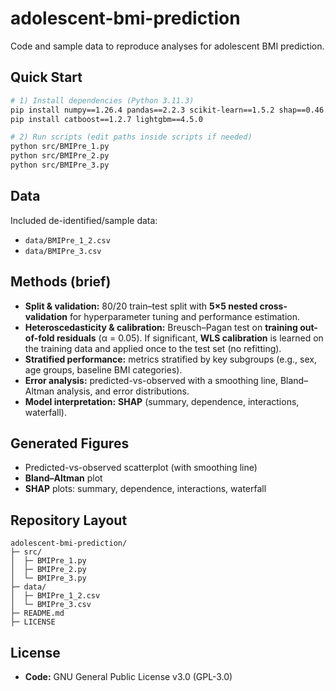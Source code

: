 # adolescent-bmi-prediction

Code and sample data to reproduce analyses for adolescent BMI prediction.

## Quick Start

```bash
# 1) Install dependencies (Python 3.11.3)
pip install numpy==1.26.4 pandas==2.2.3 scikit-learn==1.5.2 shap==0.46.0
pip install catboost==1.2.7 lightgbm==4.5.0

# 2) Run scripts (edit paths inside scripts if needed)
python src/BMIPre_1.py
python src/BMIPre_2.py
python src/BMIPre_3.py
```

## Data

Included de-identified/sample data:
- `data/BMIPre_1_2.csv`
- `data/BMIPre_3.csv`

## Methods (brief)

- **Split & validation:** 80/20 train–test split with **5×5 nested cross-validation** for hyperparameter tuning and performance estimation.  
- **Heteroscedasticity & calibration:** Breusch–Pagan test on **training out-of-fold residuals** (α = 0.05). If significant, **WLS calibration** is learned on the training data and applied once to the test set (no refitting).  
- **Stratified performance:** metrics stratified by key subgroups (e.g., sex, age groups, baseline BMI categories).  
- **Error analysis:** predicted-vs-observed with a smoothing line, Bland–Altman analysis, and error distributions.  
- **Model interpretation:** **SHAP** (summary, dependence, interactions, waterfall).

## Generated Figures

- Predicted-vs-observed scatterplot (with smoothing line)  
- **Bland–Altman** plot  
- **SHAP** plots: summary, dependence, interactions, waterfall

## Repository Layout

```
adolescent-bmi-prediction/
├─ src/
│  ├─ BMIPre_1.py
│  ├─ BMIPre_2.py
│  └─ BMIPre_3.py
├─ data/
│  ├─ BMIPre_1_2.csv
│  └─ BMIPre_3.csv
├─ README.md
├─ LICENSE
```
## License

- **Code:** GNU General Public License v3.0 (GPL-3.0)
